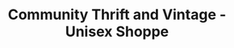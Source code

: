 ---
title: "Community Thrift and Vintage - Unisex Shoppe"
url: /vancouver/community-thrift-and-vintage-unisex-shoppe/
shop: charity
---